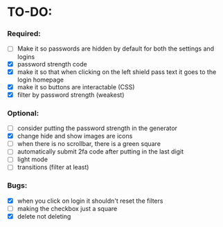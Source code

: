 # TO-DO:

### Required:

- [ ] Make it so passwords are hidden by default for both the settings and logins
- [X] password strength code
- [X] make it so that when clicking on the left shield pass text it goes to the login homepage
- [X] make it so buttons are interactable (CSS)
- [X] filter by password strength (weakest)

### Optional:

- [ ] consider putting the password strength in the generator
- [X] change hide and show images are icons
- [ ] when there is no scrollbar, there is a green square
- [ ] automatically submit 2fa code after putting in the last digit
- [ ] light mode
- [ ] transitions (filter at least)

### Bugs:

- [X] when you click on login it shouldn't reset the filters
- [ ] making the checkbox just a square
- [X] delete not deleting
